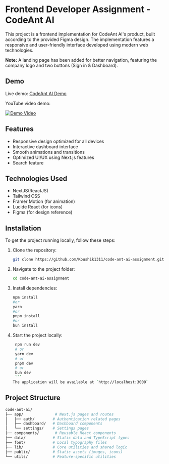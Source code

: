 # Frontend Developer Assignment - CodeAnt AI

This project is a frontend implementation for CodeAnt AI's product, built according to the provided Figma design. The implementation features a responsive and user-friendly interface developed using modern web technologies.

**Note:** A landing page has been added for better navigation, featuring the company logo and two buttons (Sign in & Dashboard).

## Demo

Live demo: [CodeAnt AI Demo](https://code-ant-ai-assignment-nu.vercel.app/)

YouTube video demo:

[![Demo Video](https://img.youtube.com/vi/yj5OqUxjfnE/0.jpg)](https://youtu.be/yj5OqUxjfnE)

## Features

- Responsive design optimized for all devices
- Interactive dashboard interface
- Smooth animations and transitions
- Optimized UI/UX using Next.js features
- Search feature

## Technologies Used

- NextJS(ReactJS)
- Tailwind CSS
- Framer Motion (for animation)
- Lucide React (for icons)
- Figma (for design reference)

## Installation

To get the project running locally, follow these steps:

1. Clone the repository:
   ```bash
   git clone https://github.com/Koushik1311/code-ant-ai-assignment.git
   ```
2. Navigate to the project folder:
   ```bash
   cd code-ant-ai-assignment
   ```
3. Install dependencies:
   ```bash
   npm install
   #or
   yarn
   #or
   pnpm install
   #or
   bun install
   ```
4. Start the project locally:
   ````bash
    npm run dev
    # or
    yarn dev
    # or
    pnpm dev
    # or
    bun dev
    ```
   The application will be available at `http://localhost:3000`
   ````

## Project Structure

```bash
code-ant-ai/
├── app/              # Next.js pages and routes
│   ├── auth/        # Authentication related pages
│   ├── dashboard/   # Dashboard components
│   └── settings/    # Settings pages
├── components/       # Reusable React components
├── data/            # Static data and TypeScript types
├── font/            # Local typography files
├── lib/             # Core utilities and shared logic
├── public/          # Static assets (images, icons)
└── utils/           # Feature-specific utilities
```
